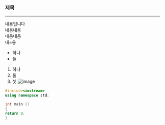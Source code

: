 ### 제목
---
내용입니다 <br/>
내용내용 <br/>
내용내용 <br/>
내=용
* 하나
* 둘
1. 하나
2. 둘
3. 셋
![image](https://github.com/cw20park/markdown-123/assets/134264674/ae4083ab-f2f4-4825-9779-ceff614d9469)


```cpp
#include<iostream>
using namespace std;

int main ()
{
return 0;
}
```
